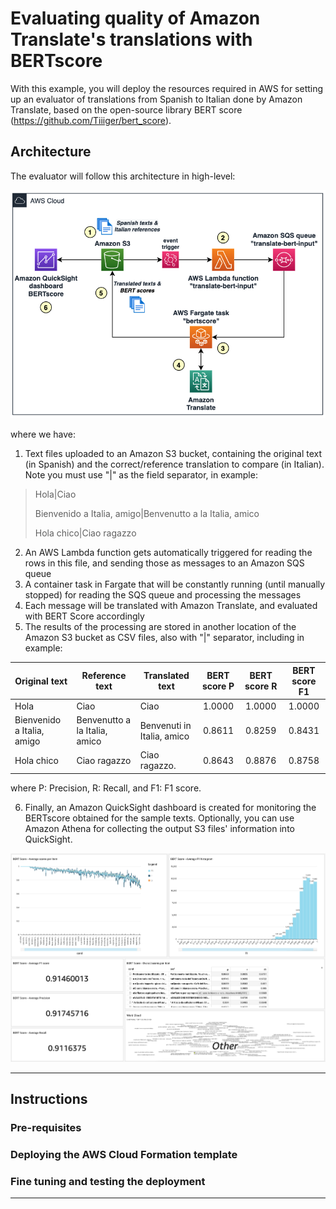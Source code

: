 # Evaluating quality of Amazon Translate's translations with BERTscore

With this example, you will deploy the resources required in AWS for setting up an evaluator of translations from Spanish to Italian done by Amazon Translate, based on the open-source library BERT score (https://github.com/Tiiiger/bert_score).

## Architecture
The evaluator will follow this architecture in high-level:

![Architecture](./images/arch.png)

where we have:
1. Text files uploaded to an Amazon S3 bucket, containing the original text (in Spanish) and the correct/reference translation to compare (in Italian). Note you must use "|" as the field separator, in example:
> Hola|Ciao
> 
> Bienvenido a Italia, amigo|Benvenutto a la Italia, amico
> 
> Hola chico|Ciao ragazzo

2. An AWS Lambda function gets automatically triggered for reading the rows in this file, and sending those as messages to an Amazon SQS queue
3. A container task in Fargate that will be constantly running (until manually stopped) for reading the SQS queue and processing the messages
4. Each message will be translated with Amazon Translate, and evaluated with BERT Score accordingly
5. The results of the processing are stored in another location of the Amazon S3 bucket as CSV files, also with "|" separator, including in example:

| Original text | Reference text | Translated text | BERT score P | BERT score R | BERT score F1 |
| ------------- | -------------- | --------------- |:------------:|:------------:|:-------------:|
|Hola|Ciao|Ciao|1.0000|1.0000|1.0000|
|Bienvenido a Italia, amigo|Benvenutto a la Italia, amico|Benvenuti in Italia, amico|0.8611|0.8259|0.8431|
|Hola chico|Ciao ragazzo|Ciao ragazzo.|0.8643|0.8876|0.8758|

where P: Precision, R: Recall, and F1: F1 score.

6. Finally, an Amazon QuickSight dashboard is created for monitoring the BERTscore obtained for the sample texts. Optionally, you can use Amazon Athena for collecting the output S3 files' information into QuickSight.

![Dashboard](./images/dashboard-w.png)

---

## Instructions

### Pre-requisites

### Deploying the AWS Cloud Formation template

### Fine tuning and testing the deployment


---
